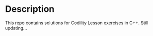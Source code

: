 # Description

This repo contains solutions for Codility Lesson exercises in C++. Still updating...
